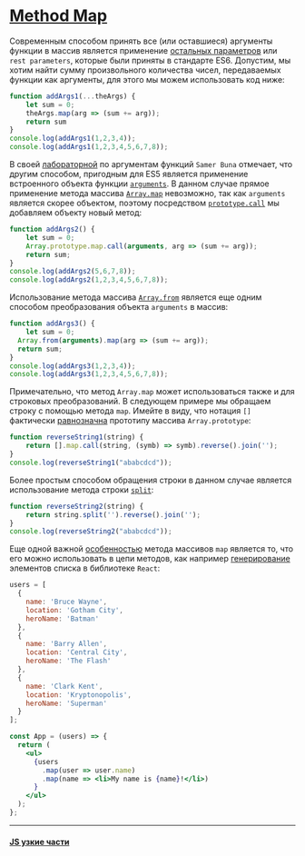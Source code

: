 # [Method Map](https://www.youtube.com/watch?v=WCYy8jpp7R8)

Современным способом принять все (или оставшиеся) аргументы функции в массив является применение [остальных параметров](https://developer.mozilla.org/ru/docs/Web/JavaScript/Reference/Functions/Rest_parameters) или `rest parameters`, которые были приняты в стандарте ES6. Допустим, мы хотим найти сумму произвольного количества чисел, передаваемых функции как аргументы, для этого мы можем использовать код ниже:

```js
function addArgs1(...theArgs) {
	let sum = 0;
	theArgs.map(arg => (sum += arg));
	return sum
}
console.log(addArgs1(1,2,3,4));
console.log(addArgs1(1,2,3,4,5,6,7,8));
```

В своей [лабораторной](https://jscomplete.com/learn/lab-functions-args) по аргументам функций `Samer Buna` отмечает, что другим способом, пригодным для ES5 является применение встроенного объекта функции [`arguments`](https://developer.mozilla.org/ru/docs/Web/JavaScript/Reference/Functions/arguments). В данном случае прямое применение метода массива [`Array.map`](https://developer.mozilla.org/ru/docs/Web/JavaScript/Reference/Global_Objects/Array/map) невозможно, так как `arguments` является скорее объектом, поэтому посредством [`prototype.call`](http://adripofjavascript.com/blog/drips/invoking-javascript-functions-with-call-and-apply.html) мы добавляем объекту новый метод:

```js
function addArgs2() {
	let sum = 0;
	Array.prototype.map.call(arguments, arg => (sum += arg));
	return sum;
}
console.log(addArgs2(5,6,7,8));
console.log(addArgs2(1,2,3,4,5,6,7,8));
```

Использование метода массива [`Array.from`](https://developer.mozilla.org/ru/docs/Web/JavaScript/Reference/Global_Objects/Array/from) является еще одним способом преобразования объекта `arguments` в массив:

```js
function addArgs3() {
	let sum = 0;
  Array.from(arguments).map(arg => (sum += arg));
  return sum;
}
console.log(addArgs3(1,2,3,4));
console.log(addArgs3(1,2,3,4,5,6,7,8));
```

Примечательно, что метод `Array.map` может использоваться также и для строковых преобразований. В следующем примере мы обращаем строку с помощью метода `map`. Имейте в виду, что нотация `[]` фактически [равнозначна](https://2ality.com/2011/08/array-prototype-performance.html) прототипу массива `Array.prototype`:

```js
function reverseString1(string) {
	return [].map.call(string, (symb) => symb).reverse().join('');
}
console.log(reverseString1("ababcdcd"));
```

Более простым способом обращения строки в данном случае является использование метода строки [`split`](https://developer.mozilla.org/ru/docs/Web/JavaScript/Reference/Global_Objects/String/split):

```js
function reverseString2(string) {
	return string.split('').reverse().join('');
}
console.log(reverseString2("ababcdcd"));
```

Еще одной важной [особенностью](https://yazeedb.com/posts/array-map-explained-in-4-levels-of-difficulty#to-a-react-developer) метода массивов `map` является то, что его можно использовать в цепи методов, как например [генерирование](https://codesandbox.io/s/map-method-chain-7if2q) элементов списка в библиотеке `React`:

```jsx
users = [
  {
    name: 'Bruce Wayne',
    location: 'Gotham City',
    heroName: 'Batman'
  },
  {
    name: 'Barry Allen',
    location: 'Central City',
    heroName: 'The Flash'
  },
  {
    name: 'Clark Kent',
    location: 'Kryptonopolis',
    heroName: 'Superman'
  }
];

const App = (users) => {
  return (
    <ul>
      {users
        .map(user => user.name)
      	.map(name => <li>My name is {name}!</li>)
      }
    </ul>
  );
};
```

------

#### [JS узкие части](./README.md)